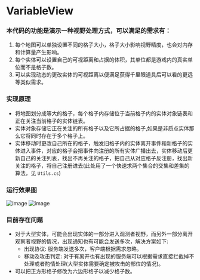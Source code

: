 # VariableView
### 本代码的功能是演示一种视野处理方式，可以满足的需求有：
1. 每个地图可以单独设置不同的格子大小，格子大小影响视野精度，也会对内存和计算量产生影响。
2. 每个实体可以设置自己的可视距离和占据的体积，其单位都是游戏内的真实单位而不是格子数。
3. 可以实现动态的更改实体的可视距离以便满足获得千里眼道具后可以看的更远等类似需求。

### 实现原理
* 将地图划分成等大的格子，每个格子内存储位于当前格子内的实体对象链表和正在关注当前格子的实体链表。
* 实体对象存储它正在关注的所有格子以及它所占据的格子,如果是非质点实体那么它将同时存在于多个格子上。
* 实体移动时更改自己所在的格子，触发旧格子内的实体离开事件和新格子的实体进入事件，对应的格子会把事件向注册的所有实体广播出去，实体移动后更新自己的关注列表，找出不再关注的格子，把自己从对应格子反注册，找出新关注的格子，将自己注册进去(此处用了一个快速求两个集合的交集和差集的算法，见 `Utils.cs`)

### 运行效果图
![image](https://github.com/easy66/VariableView/blob/master/Code.png)
![image](https://github.com/easy66/VariableView/blob/master/Result.png)

### 目前存在问题
* 对于大型实体，可能会出现实体的一部分进入观测者视野，而另外一部分离开观察者视野的情况，出现通知也有可能会发送多次，解决方案如下:
	* 出现协议: 服务端发送多次，客户端根据需求忽略。
	* 移动及攻击判定: 对于有离开也有出现的服务端可以根据需求直接拦截掉不处理或者酌情处理(大型实体需要确定被攻击的部位的情况)。
* 可以把正方形格子修改为六边形格子以减少格子数。